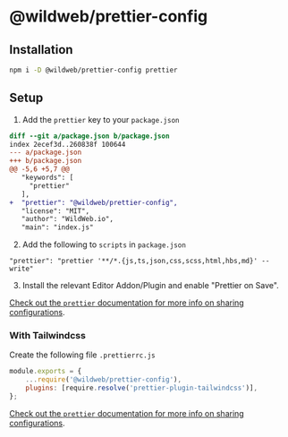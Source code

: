 # @wildweb/prettier-config

## Installation

```bash
npm i -D @wildweb/prettier-config prettier
```

## Setup

1. Add the `prettier` key to your `package.json`

```diff
diff --git a/package.json b/package.json
index 2ecef3d..260838f 100644
--- a/package.json
+++ b/package.json
@@ -5,6 +5,7 @@
   "keywords": [
     "prettier"
   ],
+  "prettier": "@wildweb/prettier-config",
   "license": "MIT",
   "author": "WildWeb.io",
   "main": "index.js"
```

2. Add the following to `scripts` in `package.json`

```
"prettier": "prettier '**/*.{js,ts,json,css,scss,html,hbs,md}' --write"
```

3. Install the relevant Editor Addon/Plugin and enable "Prettier on Save".

[Check out the `prettier` documentation for more info on sharing configurations](https://prettier.io/docs/en/configuration.html#sharing-configurations).

### With Tailwindcss

Create the following file `.prettierrc.js`

```javascript
module.exports = {
	...require('@wildweb/prettier-config'),
	plugins: [require.resolve('prettier-plugin-tailwindcss')],
};
```

[Check out the `prettier` documentation for more info on sharing configurations](https://prettier.io/docs/en/configuration.html#sharing-configurations).
